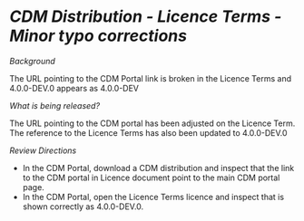 # *CDM Distribution - Licence Terms - Minor typo corrections*

_Background_

The URL pointing to the CDM Portal link is broken in the Licence Terms and 4.0.0-DEV.0 appears as 4.0.0-DEV

_What is being released?_

The URL pointing to the CDM portal has been adjusted on the Licence Term. The reference to the Licence Terms has also been updated to 4.0.0-DEV.0

_Review Directions_

- In the CDM Portal, download a CDM distribution and inspect that the link to the CDM portal in Licence document point to the main CDM portal page.
- In the CDM Portal, open the Licence Terms licence and inspect that is shown correctly as 4.0.0-DEV.0.
